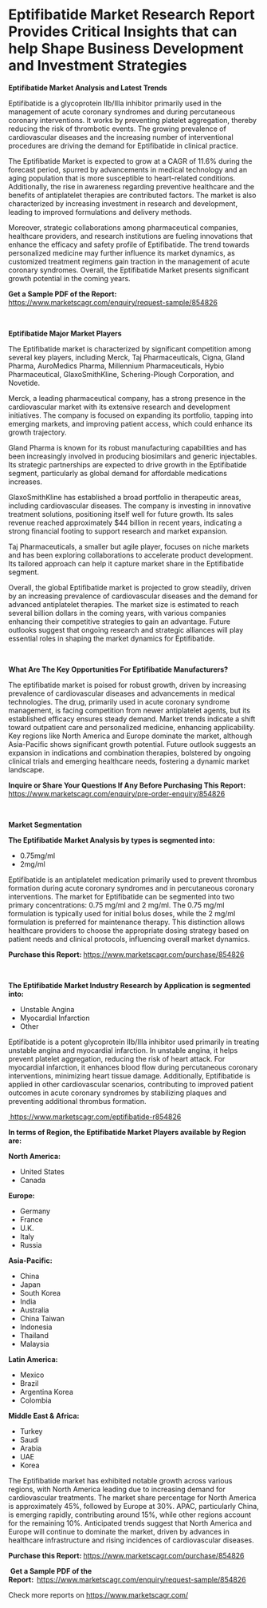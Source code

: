 <p><h1>Eptifibatide Market Research Report Provides Critical Insights that can help Shape Business Development and Investment Strategies</h1></p><p><strong>Eptifibatide Market Analysis and Latest Trends</strong></p>
<p><p>Eptifibatide is a glycoprotein IIb/IIIa inhibitor primarily used in the management of acute coronary syndromes and during percutaneous coronary interventions. It works by preventing platelet aggregation, thereby reducing the risk of thrombotic events. The growing prevalence of cardiovascular diseases and the increasing number of interventional procedures are driving the demand for Eptifibatide in clinical practice.</p><p>The Eptifibatide Market is expected to grow at a CAGR of 11.6% during the forecast period, spurred by advancements in medical technology and an aging population that is more susceptible to heart-related conditions. Additionally, the rise in awareness regarding preventive healthcare and the benefits of antiplatelet therapies are contributed factors. The market is also characterized by increasing investment in research and development, leading to improved formulations and delivery methods.</p><p>Moreover, strategic collaborations among pharmaceutical companies, healthcare providers, and research institutions are fueling innovations that enhance the efficacy and safety profile of Eptifibatide. The trend towards personalized medicine may further influence its market dynamics, as customized treatment regimens gain traction in the management of acute coronary syndromes. Overall, the Eptifibatide Market presents significant growth potential in the coming years.</p></p>
<p><strong>Get a Sample PDF of the Report:&nbsp;</strong> <a href="https://www.marketscagr.com/enquiry/request-sample/854826?utm_campaign=2565&utm_medium=2&utm_source=Github&utm_content=ia&utm_term=08032025&utm_id=eptifibatide">https://www.marketscagr.com/enquiry/request-sample/854826</a></p>
<p>&nbsp;</p>
<p><strong>Eptifibatide Major Market Players</strong></p>
<p><p>The Eptifibatide market is characterized by significant competition among several key players, including Merck, Taj Pharmaceuticals, Cigna, Gland Pharma, AuroMedics Pharma, Millennium Pharmaceuticals, Hybio Pharmaceutical, GlaxoSmithKline, Schering-Plough Corporation, and Novetide. </p><p>Merck, a leading pharmaceutical company, has a strong presence in the cardiovascular market with its extensive research and development initiatives. The company is focused on expanding its portfolio, tapping into emerging markets, and improving patient access, which could enhance its growth trajectory. </p><p>Gland Pharma is known for its robust manufacturing capabilities and has been increasingly involved in producing biosimilars and generic injectables. Its strategic partnerships are expected to drive growth in the Eptifibatide segment, particularly as global demand for affordable medications increases.</p><p>GlaxoSmithKline has established a broad portfolio in therapeutic areas, including cardiovascular diseases. The company is investing in innovative treatment solutions, positioning itself well for future growth. Its sales revenue reached approximately $44 billion in recent years, indicating a strong financial footing to support research and market expansion.</p><p>Taj Pharmaceuticals, a smaller but agile player, focuses on niche markets and has been exploring collaborations to accelerate product development. Its tailored approach can help it capture market share in the Eptifibatide segment.</p><p>Overall, the global Eptifibatide market is projected to grow steadily, driven by an increasing prevalence of cardiovascular diseases and the demand for advanced antiplatelet therapies. The market size is estimated to reach several billion dollars in the coming years, with various companies enhancing their competitive strategies to gain an advantage. Future outlooks suggest that ongoing research and strategic alliances will play essential roles in shaping the market dynamics for Eptifibatide.</p></p>
<p>&nbsp;</p>
<p><strong>What Are The Key Opportunities For Eptifibatide Manufacturers?</strong></p>
<p><p>The eptifibatide market is poised for robust growth, driven by increasing prevalence of cardiovascular diseases and advancements in medical technologies. The drug, primarily used in acute coronary syndrome management, is facing competition from newer antiplatelet agents, but its established efficacy ensures steady demand. Market trends indicate a shift toward outpatient care and personalized medicine, enhancing applicability. Key regions like North America and Europe dominate the market, although Asia-Pacific shows significant growth potential. Future outlook suggests an expansion in indications and combination therapies, bolstered by ongoing clinical trials and emerging healthcare needs, fostering a dynamic market landscape.</p></p>
<p><strong>Inquire or Share Your Questions If Any Before Purchasing This Report:</strong> <a href="https://www.marketscagr.com/enquiry/pre-order-enquiry/854826?utm_campaign=2565&utm_medium=2&utm_source=Github&utm_content=ia&utm_term=08032025&utm_id=eptifibatide">https://www.marketscagr.com/enquiry/pre-order-enquiry/854826</a></p>
<p>&nbsp;</p>
<p><strong>Market Segmentation</strong></p>
<p><strong>The Eptifibatide Market Analysis by types is segmented into:</strong></p>
<p><ul><li>0.75mg/ml</li><li>2mg/ml</li></ul></p>
<p><p>Eptifibatide is an antiplatelet medication primarily used to prevent thrombus formation during acute coronary syndromes and in percutaneous coronary interventions. The market for Eptifibatide can be segmented into two primary concentrations: 0.75 mg/ml and 2 mg/ml. The 0.75 mg/ml formulation is typically used for initial bolus doses, while the 2 mg/ml formulation is preferred for maintenance therapy. This distinction allows healthcare providers to choose the appropriate dosing strategy based on patient needs and clinical protocols, influencing overall market dynamics.</p></p>
<p><strong>Purchase this Report:&nbsp;</strong><a href="https://www.marketscagr.com/purchase/854826?utm_campaign=2565&utm_medium=2&utm_source=Github&utm_content=ia&utm_term=08032025&utm_id=eptifibatide">https://www.marketscagr.com/purchase/854826</a></p>
<p>&nbsp;</p>
<p><strong>The Eptifibatide Market Industry Research by Application is segmented into:</strong></p>
<p><ul><li>Unstable Angina</li><li>Myocardial Infarction</li><li>Other</li></ul></p>
<p><p>Eptifibatide is a potent glycoprotein IIb/IIIa inhibitor used primarily in treating unstable angina and myocardial infarction. In unstable angina, it helps prevent platelet aggregation, reducing the risk of heart attack. For myocardial infarction, it enhances blood flow during percutaneous coronary interventions, minimizing heart tissue damage. Additionally, Eptifibatide is applied in other cardiovascular scenarios, contributing to improved patient outcomes in acute coronary syndromes by stabilizing plaques and preventing additional thrombus formation.</p></p>
<p><a href="https://www.marketscagr.com/eptifibatide-r854826?utm_campaign=2565&utm_medium=2&utm_source=Github&utm_content=ia&utm_term=08032025&utm_id=eptifibatide">&nbsp;https://www.marketscagr.com/eptifibatide-r854826</a></p>
<p><strong>In terms of Region, the Eptifibatide Market Players available by Region are:</strong></p>
<p>
    <p> <strong> North America: </strong>
        <ul>
            <li>United States</li>
            <li>Canada</li>
        </ul>
        </p> 
    <p> <strong> Europe: </strong>
        <ul>
            <li>Germany</li>
            <li>France</li>
            <li>U.K.</li>
            <li>Italy</li>
            <li>Russia</li>
        </ul>
        </p> 
    <p> <strong> Asia-Pacific: </strong>
        <ul>
            <li>China</li>
            <li>Japan</li>
            <li>South Korea</li>
            <li>India</li>
            <li>Australia</li>
            <li>China Taiwan</li>
            <li>Indonesia</li>
            <li>Thailand</li>
            <li>Malaysia</li>
        </ul>
        </p> 
    <p> <strong> Latin America: </strong>
        <ul>
            <li>Mexico</li>
            <li>Brazil</li>
            <li>Argentina Korea</li>
            <li>Colombia</li>
        </ul>
        </p> 
    <p> <strong> Middle East & Africa: </strong>
        <ul>
            <li>Turkey</li>
            <li>Saudi</li>
            <li>Arabia</li>
            <li>UAE</li>
            <li>Korea</li>
        </ul>
    </p>
    </p>
<p><p>The Eptifibatide market has exhibited notable growth across various regions, with North America leading due to increasing demand for cardiovascular treatments. The market share percentage for North America is approximately 45%, followed by Europe at 30%. APAC, particularly China, is emerging rapidly, contributing around 15%, while other regions account for the remaining 10%. Anticipated trends suggest that North America and Europe will continue to dominate the market, driven by advances in healthcare infrastructure and rising incidences of cardiovascular diseases.</p></p>
<p><strong>Purchase this Report: </strong><a href="https://www.marketscagr.com/purchase/854826?utm_campaign=2565&utm_medium=2&utm_source=Github&utm_content=ia&utm_term=08032025&utm_id=eptifibatide">https://www.marketscagr.com/purchase/854826</a></p>
<p>&nbsp;<strong>Get a Sample PDF of the Report:&nbsp;&nbsp;</strong><a href="https://www.marketscagr.com/enquiry/request-sample/854826?utm_campaign=2565&utm_medium=2&utm_source=Github&utm_content=ia&utm_term=08032025&utm_id=eptifibatide">https://www.marketscagr.com/enquiry/request-sample/854826</a></p>
<p><strong></strong></p>
<p>Check more reports on <a href="https://www.marketscagr.com/?utm_campaign=2565&utm_medium=2&utm_source=Github&utm_content=ia&utm_term=08032025&utm_id=eptifibatide">https://www.marketscagr.com/</a></p>